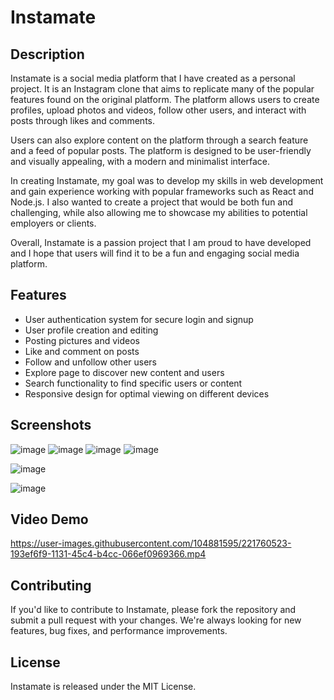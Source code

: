# Instamate

## Description

Instamate is a social media platform that I have created as a personal project. It is an Instagram clone that aims to replicate many of the popular features found on the original platform. The platform allows users to create profiles, upload photos and videos, follow other users, and interact with posts through likes and comments.

Users can also explore content on the platform through a search feature and a feed of popular posts. The platform is designed to be user-friendly and visually appealing, with a modern and minimalist interface.

In creating Instamate, my goal was to develop my skills in web development and gain experience working with popular frameworks such as React and Node.js. I also wanted to create a project that would be both fun and challenging, while also allowing me to showcase my abilities to potential employers or clients.

Overall, Instamate is a passion project that I am proud to have developed and I hope that users will find it to be a fun and engaging social media platform.
## Features

- User authentication system for secure login and signup
- User profile creation and editing
- Posting pictures and videos
- Like and comment on posts
- Follow and unfollow other users
- Explore page to discover new content and users
- Search functionality to find specific users or content
- Responsive design for optimal viewing on different devices
## Screenshots
![image](https://user-images.githubusercontent.com/104881595/221766214-110808e1-c835-418a-abe0-2c73c05c595c.png) ![image](https://user-images.githubusercontent.com/104881595/221766530-100a1776-6f70-4097-b1da-b38e811c3b76.png) ![image](https://user-images.githubusercontent.com/104881595/221767578-ea9c10c3-2b73-4e0d-856a-d4b69d3ae516.png)  ![image](https://user-images.githubusercontent.com/104881595/221767994-b04dc519-9ba5-4d82-a6df-c0a46ffb5a03.png)

![image](https://user-images.githubusercontent.com/104881595/221768412-8a85e583-c8b3-4141-8d8c-fac650165054.png)

![image](https://user-images.githubusercontent.com/104881595/221768581-5b3bb752-d773-4984-9512-f31b7ee4491e.png)

## Video Demo

https://user-images.githubusercontent.com/104881595/221760523-193ef6f9-1131-45c4-b4cc-066ef0969366.mp4

## Contributing

If you'd like to contribute to Instamate, please fork the repository and submit a pull request with your changes. We're always looking for new features, bug fixes, and performance improvements.

## License

Instamate is released under the MIT License.


